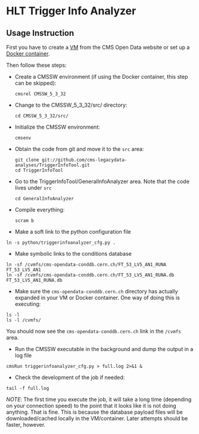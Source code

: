 # HLT Trigger Info Analyzer
## Usage Instruction

First you have to create a [VM](http://opendata.cern.ch/docs/cms-virtual-machine-2011 "CMS 2011 Virtual Machines: How to install") from the CMS Open Data website or set up a [Docker container](http://opendata.cern.ch/docs/cms-guide-docker). 

Then follow these steps:

- Create a CMSSW environment (if using the Docker container, this step can be skipped): 

    ```
    cmsrel CMSSW_5_3_32
    ```

- Change to the CMSSW_5_3_32/src/ directory:

    ```
    cd CMSSW_5_3_32/src/
    ```

- Initialize the CMSSW environment:

  ```
  cmsenv
  ```

- Obtain the code from git and move it to the `src` area:

  ```
  git clone git://github.com/cms-legacydata-analyses/TriggerInfoTool.git
  cd TriggerInfoTool
  ```
  

- Go to the TriggerInfoTool/GeneralInfoAnalyzer area.  Note that the code lives under `src`

  ```
  cd GeneralInfoAnalyzer
  ```

- Compile everything:

  ```
  scram b
  ```

- Make a soft link to the python configuration file

```
ln -s python/triggerinfoanalyzer_cfg.py .
```

- Make symbolic links to the conditions database

```
ln -sf /cvmfs/cms-opendata-conddb.cern.ch/FT_53_LV5_AN1_RUNA FT_53_LV5_AN1
ln -sf /cvmfs/cms-opendata-conddb.cern.ch/FT_53_LV5_AN1_RUNA.db FT_53_LV5_AN1_RUNA.db
```

- Make sure the `cms-opendata-conddb.cern.ch` directory has actually expanded in your VM or Docker container.  One way of doing this is executing:

```
ls -l
ls -l /cvmfs/
```

You should now see the `cms-opendata-conddb.cern.ch` link in the `/cvmfs` area.


- Run the CMSSW executable in the background and dump the output in a log file

```
cmsRun triggerinfoanalyzer_cfg.py > full.log 2>&1 &
```

- Check the development of the job if needed:

```
tail -f full.log
```

*NOTE*: The first time you execute the job, it will take a long time (depending on your connection speed) to the point that it looks like it is not doing anything.  That is fine.  This is because the database payload files will be downloaded/cached locally in the VM/container.  Later attempts should be faster, however.
